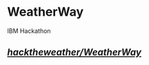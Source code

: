 # WeatherWay
IBM Hackathon

## *[hacktheweather/WeatherWay](https://github.com/hacktheweather/WeatherWay)*